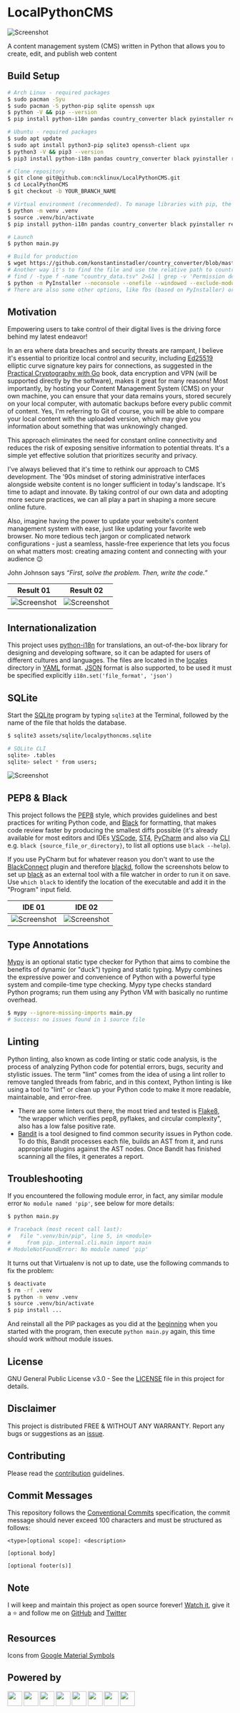 # LocalPythonCMS

![Screenshot](./assets/images/readme_logo.png)

A content management system (CMS) written in Python that allows you to create, edit, and publish web content

## Build Setup

```bash
# Arch Linux - required packages
$ sudo pacman -Syu
$ sudo pacman -S python-pip sqlite openssh upx
$ python -V && pip --version
$ pip install python-i18n pandas country_converter black pyinstaller requests PyQt6 PyYAML mypy flake8 bandit

# Ubuntu - required packages
$ sudo apt update
$ sudo apt install python3-pip sqlite3 openssh-client upx
$ python3 -V && pip3 --version
$ pip3 install python-i18n pandas country_converter black pyinstaller requests PyQt6 PyYAML mypy flake8 bandit

# Clone repository
$ git clone git@github.com:ncklinux/LocalPythonCMS.git
$ cd LocalPythonCMS
$ git checkout -b YOUR_BRANCH_NAME

# Virtual environment (recommended). To manage libraries with pip, the following commands are used to create and activate the required virtual environment.
$ python -m venv .venv
$ source .venv/bin/activate
$ pip install python-i18n pandas country_converter black pyinstaller requests PyQt6 PyYAML mypy flake8 bandit

# Launch
$ python main.py

# Build for production
$ wget https://github.com/konstantinstadler/country_converter/blob/master/country_converter/country_data.tsv
# Another way it's to find the file and use the relative path to country_data.tsv e.g. --add-data '../.local/lib/python3.YOUR_VERSION/site-packages/country_converter/country_data.tsv' or, just copy country_data.tsv in LocalPythonCMS directory
# find / -type f -name "country_data.tsv" 2>&1 | grep -v 'Permission denied'
$ python -m PyInstaller --noconsole --onefile --windowed --exclude-module tkinter --add-data 'country_data.tsv:country_converter' main.py
# There are also some other options, like fbs (based on PyInstaller) or Flatpak
```

## Motivation

Empowering users to take control of their digital lives is the driving force behind my latest endeavor!

In an era where data breaches and security threats are rampant, I believe it's essential to prioritize local control and security, including [Ed25519](https://ed25519.cr.yp.to/) elliptic curve signature key pairs for connections, as suggested in the [Practical Cryptography with Go](https://leanpub.com/gocrypto/read#leanpub-auto-chapter-5-digital-signatures) book, data encryption and VPN (will be supported directly by the software), makes it great for many reasons! Most importantly, by hosting your Content Management System (CMS) on your own machine, you can ensure that your data remains yours, stored securely on your local computer, with automatic backups before every public commit of content. Yes, I'm referring to Git of course, you will be able to compare your local content with the uploaded version, which may give you information about something that was unknowingly changed.

This approach eliminates the need for constant online connectivity and reduces the risk of exposing sensitive information to potential threats. It's a simple yet effective solution that prioritizes security and privacy.

I've always believed that it's time to rethink our approach to CMS development. The '90s mindset of storing administrative interfaces alongside website content is no longer sufficient in today's landscape. It's time to adapt and innovate. By taking control of our own data and adopting more secure practices, we can all play a part in shaping a more secure online future.

Also, imagine having the power to update your website's content management system with ease, just like updating your favorite web browser. No more tedious tech jargon or complicated network configurations - just a seamless, hassle-free experience that lets you focus on what matters most: creating amazing content and connecting with your audience :wink:

John Johnson says _“First, solve the problem. Then, write the code.”_

| Result 01                                                | Result 02                                                |
| -------------------------------------------------------- | -------------------------------------------------------- |
| ![Screenshot](./assets/images/screenshot20240625_01.png) | ![Screenshot](./assets/images/screenshot20240625_02.png) |

## Internationalization

This project uses [python-i18n](https://pypi.org/project/python-i18n/) for translations, an out-of-the-box library for designing and developing software, so it can be adapted for users of different cultures and languages. The files are located in the [locales](https://github.com/ncklinux/LocalPythonCMS/tree/main/locales) directory in [YAML](https://yaml.org/) format. [JSON](https://www.json.org) format is also supported, to be used it must be specified explicitly `i18n.set('file_format', 'json')`

## SQLite

Start the [SQLite](https://sqlite.org/cli.html) program by typing `sqlite3` at the Terminal, followed by the name of the file that holds the database.

```bash
$ sqlite3 assets/sqlite/localpythoncms.sqlite

# SQLite CLI
sqlite> .tables
sqlite> select * from users;
```

![Screenshot](./assets/images/sqlite_screenshot_20221127.png)

## PEP8 & Black

This project follows the [PEP8](https://peps.python.org/pep-0008/) style, which provides guidelines and best practices for writing Python code, and [Black](https://github.com/psf/black) for formatting, that makes code review faster by producing the smallest diffs possible (it's already available for most editors and IDEs [VSCode](https://marketplace.visualstudio.com/items?itemName=ms-python.black-formatter), [ST4](https://packagecontrol.io/packages/python-black), [PyCharm](https://plugins.jetbrains.com/plugin/14321-blackconnect) and also via [CLI](https://black.readthedocs.io/en/stable/usage_and_configuration/the_basics.html) e.g. `black {source_file_or_directory}`, to list all options use `black --help`).

If you use PyCharm but for whatever reason you don't want to use the [BlackConnect](https://plugins.jetbrains.com/plugin/14321-blackconnect) plugin and therefore [blackd](https://black.readthedocs.io/en/stable/usage_and_configuration/black_as_a_server.html), follow the screenshots below to set up [black](https://pypi.org/project/black/) as an external tool with a file watcher in order to run it on save. Use `which black` to identify the location of the executable and add it in the "Program" input field.

| IDE 01                                    | IDE 02                                    |
| ----------------------------------------- | ----------------------------------------- |
| ![Screenshot](./assets/images/ide_01.png) | ![Screenshot](./assets/images/ide_02.png) |

## Type Annotations

[Mypy](https://mypy-lang.org) is an optional static type checker for Python that aims to combine the benefits of dynamic (or "duck") typing and static typing. Mypy combines the expressive power and convenience of Python with a powerful type system and compile-time type checking. Mypy type checks standard Python programs; run them using any Python VM with basically no runtime overhead.

```bash
$ mypy --ignore-missing-imports main.py
# Success: no issues found in 1 source file
```

## Linting

Python linting, also known as code linting or static code analysis, is the process of analyzing Python code for potential errors, bugs, security and stylistic issues. The term "lint" comes from the idea of using a lint roller to remove tangled threads from fabric, and in this context, Python linting is like using a tool to "lint" or clean up your Python code to make it more readable, maintainable, and error-free.

- There are some linters out there, the most tried and tested is [Flake8](https://flake8.pycqa.org), "the wrapper which verifies pep8, pyflakes, and circular complexity", also has a low false positive rate.
- [Bandit](https://bandit.readthedocs.io/en/latest/) is a tool designed to find common security issues in Python code. To do this, Bandit processes each file, builds an AST from it, and runs appropriate plugins against the AST nodes. Once Bandit has finished scanning all the files, it generates a report.

## Troubleshooting

If you encountered the following module error, in fact, any similar module error `No module named 'pip'`, see below for more details:

```bash
$ python main.py

# Traceback (most recent call last):
#   File ".venv/bin/pip", line 5, in <module>
#     from pip._internal.cli.main import main
# ModuleNotFoundError: No module named 'pip'
```

It turns out that Virtualenv is not up to date, use the following commands to fix the problem:

```bash
$ deactivate
$ rm -rf .venv
$ python -m venv .venv
$ source .venv/bin/activate
$ pip install ...
```

And reinstall all the PIP packages as you did at the [beginning](https://github.com/ncklinux/LocalPythonCMS?tab=readme-ov-file#build-setup) when you started with the program, then execute `python main.py` again, this time should work without module issues.

## License

GNU General Public License v3.0 - See the [LICENSE](https://github.com/ncklinux/LocalPythonCMS/blob/main/LICENSE) file in this project for details.

## Disclaimer

This project is distributed FREE & WITHOUT ANY WARRANTY. Report any bugs or suggestions as an [issue](https://github.com/ncklinux/LocalPythonCMS/issues/new).

## Contributing

Please read the [contribution](https://github.com/ncklinux/LocalPythonCMS/blob/main/.github/CONTRIBUTING.md) guidelines.

## Commit Messages

This repository follows the [Conventional Commits](https://www.conventionalcommits.org) specification, the commit message should never exceed 100 characters and must be structured as follows:

```
<type>[optional scope]: <description>

[optional body]

[optional footer(s)]
```

## Note

I will keep and maintain this project as open source forever! [Watch it](https://github.com/ncklinux/LocalPythonCMS/subscription), give it a :star: and follow me on [GitHub](https://github.com/ncklinux) and [Twitter](https://twitter.com/ncklinux)

## Resources

Icons from [Google Material Symbols](https://fonts.google.com/icons)

## Powered by

<img height="33" style="margin-right: 3px;" src="https://cdn.jsdelivr.net/gh/devicons/devicon/icons/unix/unix-original.svg" /><img height="33" style="margin-right: 3px;" src="https://cdn.jsdelivr.net/gh/devicons/devicon/icons/linux/linux-original.svg" /><img height="33" style="margin-right: 3px;" src="https://cdn.jsdelivr.net/gh/devicons/devicon/icons/python/python-original-wordmark.svg" /><img height="33" style="margin-right: 3px;" src="https://cdn.jsdelivr.net/gh/devicons/devicon/icons/bash/bash-original.svg" /><img height="33" style="margin-right: 3px;" src="https://cdn.jsdelivr.net/gh/devicons/devicon/icons/ssh/ssh-original-wordmark.svg" /><img height="33" style="margin-right: 3px;" src="https://cdn.jsdelivr.net/gh/devicons/devicon/icons/sqlite/sqlite-original.svg" /><img height="33" style="margin-right: 3px;" src="https://cdn.jsdelivr.net/gh/devicons/devicon/icons/qt/qt-original.svg" /><img height="33" style="margin-right: 3px;" src="https://cdn.jsdelivr.net/gh/devicons/devicon/icons/git/git-original.svg" />
